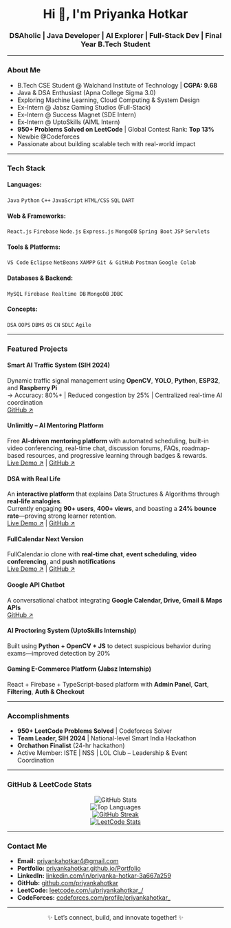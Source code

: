 <h1 align="center">Hi 👋, I'm Priyanka Hotkar</h1>
<h3 align="center">DSAholic | Java Developer | AI Explorer | Full-Stack Dev | Final Year B.Tech Student</h3>

---

### About Me
- B.Tech CSE Student @ Walchand Institute of Technology | **CGPA: 9.68**
- Java & DSA Enthusiast (Apna College Sigma 3.0)  
- Exploring Machine Learning, Cloud Computing & System Design  
- Ex-Intern @ Jabsz Gaming Studios (Full-Stack)  
- Ex-Intern @ Success Magnet (SDE Intern)  
- Ex-Intern @ UptoSkills (AIML Intern)  
- **950+ Problems Solved on LeetCode** | Global Contest Rank: **Top 13%**  
- Newbie @Codeforces  
- Passionate about building scalable tech with real-world impact  

---

### Tech Stack

#### Languages:
`Java` `Python` `C++` `JavaScript` `HTML/CSS` `SQL` `DART`

#### Web & Frameworks:
`React.js` `Firebase` `Node.js` `Express.js` `MongoDB` `Spring Boot` `JSP` `Servlets`

#### Tools & Platforms:
`VS Code` `Eclipse` `NetBeans` `XAMPP` `Git & GitHub` `Postman` `Google Colab`

#### Databases & Backend:
`MySQL` `Firebase Realtime DB` `MongoDB` `JDBC`

#### Concepts:
`DSA` `OOPS` `DBMS` `OS` `CN` `SDLC` `Agile`

---

### Featured Projects

#### Smart AI Traffic System (SIH 2024)
Dynamic traffic signal management using **OpenCV**, **YOLO**, **Python**, **ESP32**, and **Raspberry Pi**  
→ Accuracy: 80%+ | Reduced congestion by 25% | Centralized real-time AI coordination  
[GitHub ↗](https://github.com/SAMKIT-CHOPDA/SIH)

#### Unlimitly – AI Mentoring Platform  
Free **AI-driven mentoring platform** with automated scheduling, built-in video conferencing, real-time chat, discussion forums, FAQs, roadmap-based resources, and progressive learning through badges & rewards.  
[Live Demo ↗](https://unlimitly-c1506.web.app/) | [GitHub ↗](https://github.com/priyankahotkar/Unlimitly)

#### DSA with Real Life  
An **interactive platform** that explains Data Structures & Algorithms through **real-life analogies**.  
Currently engaging **90+ users**, **400+ views**, and boasting a **24% bounce rate**—proving strong learner retention.  
[Live Demo ↗](https://dsa-with-real-life.vercel.app/) | [GitHub ↗](https://github.com/priyankahotkar/DSA-with-Real-Life)

#### FullCalendar Next Version  
FullCalendar.io clone with **real-time chat**, **event scheduling**, **video conferencing**, and **push notifications**  
[Live Demo ↗](https://fullcalender-1bddf.web.app/) | [GitHub ↗](https://github.com/priyankahotkar/fullcalenderNextVersion)

#### Google API Chatbot  
A conversational chatbot integrating **Google Calendar, Drive, Gmail & Maps APIs**  
[GitHub ↗](https://github.com/priyankahotkar/GoogleChatbot)

#### AI Proctoring System (UptoSkills Internship)  
Built using **Python + OpenCV + JS** to detect suspicious behavior during exams—improved detection by 20%  

#### Gaming E-Commerce Platform (Jabsz Internship)  
React + Firebase + TypeScript-based platform with **Admin Panel**, **Cart**, **Filtering**, **Auth & Checkout**

---

### Accomplishments
- **950+ LeetCode Problems Solved** | Codeforces Solver  
- **Team Leader, SIH 2024** | National-level Smart India Hackathon  
- **Orchathon Finalist** (24-hr hackathon)  
- Active Member: ISTE | NSS | LOL Club – Leadership & Event Coordination  

---

### GitHub & LeetCode Stats

<div align="center">

![GitHub Stats](https://github-readme-stats.vercel.app/api?username=priyankahotkar&show_icons=true&theme=radical)  
![Top Languages](https://github-readme-stats.vercel.app/api/top-langs/?username=priyankahotkar&layout=compact&theme=radical)  
[![GitHub Streak](https://streak-stats.demolab.com?user=priyankahotkar&theme=radical)](https://git.io/streak-stats)  
[![LeetCode Stats](https://leetcard.jacoblin.cool/priyankahotkar_?theme=dark&font=Fira%20Code&ext=heatmap)](https://leetcode.com/u/priyankahotkar_/)

</div>

---

### Contact Me
- **Email:** priyankahotkar4@gmail.com  
- **Portfolio:** [priyankahotkar.github.io/Portfolio](https://priyankahotkar.github.io/Portfolio-2.0/)  
- **LinkedIn:** [linkedin.com/in/priyanka-hotkar-3a667a259](https://www.linkedin.com/in/priyanka-hotkar-3a667a259)  
- **GitHub:** [github.com/priyankahotkar](https://github.com/priyankahotkar)  
- **LeetCode:** [leetcode.com/u/priyankahotkar_/](https://leetcode.com/u/priyankahotkar_/)  
- **CodeForces:** [codeforces.com/profile/priyankahotkar_](https://codeforces.com/profile/priyankahotkar_)  

---

<div align="center">✨ Let’s connect, build, and innovate together! ✨</div>
